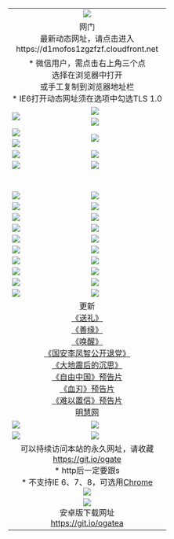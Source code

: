 ﻿<table>
  <tr></tr>
  <tr><td colspan=2 align=center><img src="https://cloud.githubusercontent.com/assets/11880933/13434984/f430fae2-e012-11e5-814f-c2df1e82b247.jpg" /></td></tr>
  <tr><td colspan=2 align=center>网门<br>最新动态网址，请点击进入
<br>https://d1mofos1zgzfzf.cloudfront.net
    </td>
  </tr>
  <tr>
    <td colspan=2 align=center>* 微信用户，需点击右上角三个点<br>选择在浏览器中打开<br>或手工复制到浏览器地址栏
    <br>* IE6打开动态网址须在选项中勾选TLS 1.0</td>
  </tr>
  <tr>
    <td rowspan=2><a href="https://d1mofos1zgzfzf.cloudfront.net/ogUP.aspx?name=11DKC.mp4&list=11DKC" target="_blank"><img src="https://d1mofos1zgzfzf.cloudfront.net/Up/11DKC1.jpg" /></a></td> 
    <td><div><a href="https://d1mofos1zgzfzf.cloudfront.net/ogUP.aspx?name=LRWS.mp4&list=LRWS" target="_blank"><img src="https://d1mofos1zgzfzf.cloudfront.net/Up/LRWS.jpg" /></a></td>
   </tr>
  <tr>
    <td><a href="https://d1mofos1zgzfzf.cloudfront.net/ogNiceVedio.aspx" target="_blank"><img src="https://d1mofos1zgzfzf.cloudfront.net/Up/11TGKDY.jpg" /></a></td>
  </tr>
  <tr>
    <td><a href="https://d1mofos1zgzfzf.cloudfront.net/ogUP.aspx?name=JQR.mp4&count=2" target="_blank"><img src="https://d1mofos1zgzfzf.cloudfront.net/Up/JQR.jpg" /></a></td>   
    <td rowspan=2><a href="https://d1mofos1zgzfzf.cloudfront.net/ogUP.aspx?name=JP.mp4&count=9" target="_blank"><img src="https://d1mofos1zgzfzf.cloudfront.net/Up/JP.jpg" /></td>
  </tr>
  <tr>
    <td><a href="https://d1mofos1zgzfzf.cloudfront.net/ogUP.aspx?name=WH.mp4" target="_blank"><img src="https://d1mofos1zgzfzf.cloudfront.net/Up/WH.jpg" /></a></td>
  </tr>
  <tr>
    <td><a href="https://d1mofos1zgzfzf.cloudfront.net/ogUP.aspx?name=SSZJ.mp4&list=SSZJ" target="_blank"><img src="https://d1mofos1zgzfzf.cloudfront.net/Up/SSZJ.jpg" /></a></td>
    <td><a href="https://d1mofos1zgzfzf.cloudfront.net/ogUP.aspx?name=1XQK.mp4&count=13" target="_blank"><img src="https://d1mofos1zgzfzf.cloudfront.net/Up/1XQK.jpg" /></a</td>
  </tr>
  <tr>
    <td><a href="https://d1mofos1zgzfzf.cloudfront.net/ogUP.aspx?name=ZY.mp4&count=2015|16" target="_blank"><img src="https://d1mofos1zgzfzf.cloudfront.net/Up/ZY.jpg" /></a</td>
    <td><a href="https://d1mofos1zgzfzf.cloudfront.net/ogUP.aspx?name=XTFY.mp4&count=B|2,A|24" target="_blank"><img src="https://d1mofos1zgzfzf.cloudfront.net/Up/XTFY.jpg" /></a></td>
  </tr>
  <tr height="40">
  </tr>
  <tr>
    <td><a href="https://d1mofos1zgzfzf.cloudfront.net/ogUP.aspx?name=4SQQ.mp4&list=4SQQ" target="_blank"><img src="https://d1mofos1zgzfzf.cloudfront.net/Up/4SQQ0.jpg"/></a></td>
    <td><a href="https://d1mofos1zgzfzf.cloudfront.net/ogUP.aspx?name=4SHQ.mp4&list=4SHQ" target="_blank"><img src="https://d1mofos1zgzfzf.cloudfront.net/Up/4SHQ0.jpg"/></a></td>
  </tr>
  <tr>
    <td><a href="https://d1mofos1zgzfzf.cloudfront.net/ogUP.aspx?name=4SZG.mp4&list=4SZG" target="_blank"><img src="https://d1mofos1zgzfzf.cloudfront.net/Up/4SZG0.jpg"/></a></td>
    <td><a href="https://d1mofos1zgzfzf.cloudfront.net/ogUP.aspx?name=4SDJ.mp4&list=4SDJ" target="_blank"><img src="https://d1mofos1zgzfzf.cloudfront.net/Up/4SDJ0.jpg"/></a></td>
  </tr>
  <tr>
    <td><a href="https://d1mofos1zgzfzf.cloudfront.net/ogUP.aspx?name=4SGX.mp4&list=4SGX" target="_blank"><img src="https://d1mofos1zgzfzf.cloudfront.net/Up/4SGX0.jpg"/></a></td>
    <td><a href="https://d1mofos1zgzfzf.cloudfront.net/ogUP.aspx?name=4SHD.mp4&list=4SHD" target="_blank"><img src="https://d1mofos1zgzfzf.cloudfront.net/Up/4SHD0.jpg"/></a></td>
  </tr>
  <tr>
    <td><a href="https://d1mofos1zgzfzf.cloudfront.net/ogUP.aspx?name=4CTX.mp4&list=4CTX" target="_blank"><img src="https://d1mofos1zgzfzf.cloudfront.net/Up/4CTX0.jpg"/></a></td>
    <td><a href="https://d1mofos1zgzfzf.cloudfront.net/ogUP.aspx?name=4CWZ.mp4&list=4CWZ" target="_blank"><img src="https://d1mofos1zgzfzf.cloudfront.net/Up/4CWZ0.jpg"/></a></td>
  </tr>
  <tr>
    <td><a href="https://d1mofos1zgzfzf.cloudfront.net/onUP.aspx?name=https://d1lqqjldbsh7xo.cloudfront.net/" target="_blank"><img src="https://d1mofos1zgzfzf.cloudfront.net/Up/0DTW.jpg"/></a></td>
    <td><a href="https://d1mofos1zgzfzf.cloudfront.net/onUP.aspx?name=https://d240ns8up8earz.cloudfront.net/acenter/" target="_blank"><img src="https://d1mofos1zgzfzf.cloudfront.net/Up/0TDW.jpg" /></a></td>
  </tr>
  <tr>
    <td><a href="https://d1mofos1zgzfzf.cloudfront.net/onUP.aspx?name=https://d4508d6vomz2p.cloudfront.net/gb/nsc413.htm" target="_blank"><img src="https://d1mofos1zgzfzf.cloudfront.net/Up/0DJY.jpg" /></a></td>
    <td><a href="https://d1mofos1zgzfzf.cloudfront.net/onUP.aspx?name=https://dilo7bqpjb57y.cloudfront.net/xtr/gb/prog204.html" target="_blank"><img src="https://d1mofos1zgzfzf.cloudfront.net/Up/0XTR.jpg" /></a></td>
  </tr>
  <tr>
    <td><a href="https://d1mofos1zgzfzf.cloudfront.net/onUP.aspx?name=https://d3aj00iefsmfgc.cloudfront.net/" target="_blank"><img src="https://d1mofos1zgzfzf.cloudfront.net/Up/0MHW.jpg" /></a></td>
    <td><a href="https://d1mofos1zgzfzf.cloudfront.net/onUP.aspx?name=https://d20wz7qt14x5d2.cloudfront.net/" target="_blank"><img src="https://d1mofos1zgzfzf.cloudfront.net/Up/0ZJW.jpg" /></a></td>
  </tr>
  <tr>
    <td><a href="https://d1mofos1zgzfzf.cloudfront.net/ogUP.aspx?name=0FG.zip" target="_blank"><img src="https://d1mofos1zgzfzf.cloudfront.net/Up/0FG.jpg" /></a></td>
    <td><a href="https://d1mofos1zgzfzf.cloudfront.net/ogUP.aspx?name=0FGA.apk" target="_blank"><img src="https://d1mofos1zgzfzf.cloudfront.net/Up/0FGA.jpg" /></a></td>
  </tr>
  <tr>
    <td><a href="https://d1mofos1zgzfzf.cloudfront.net/ogUP.aspx?name=0U.zip" target="_blank"><img src="https://d1mofos1zgzfzf.cloudfront.net/Up/0U.jpg" /></a></td>
    <td><a href="https://d1mofos1zgzfzf.cloudfront.net/ogUP.aspx?name=0UA.apk" target="_blank"><img src="https://d1mofos1zgzfzf.cloudfront.net/Up/0UA.jpg" /></a></td>
  </tr>
  <tr>
    <td><a href="https://d1mofos1zgzfzf.cloudfront.net/ogUP.aspx?name=0iPPOTV.zip" target="_blank"><img src="https://d1mofos1zgzfzf.cloudfront.net/Up/0iPPOTV.jpg" /></a></td>
    <td><a href="https://d1mofos1zgzfzf.cloudfront.net/ogUP.aspx?name=0iNTD.apk" target="_blank"><img src="https://d1mofos1zgzfzf.cloudfront.net/Up/0iNTD.jpg" /></a></td>
  </tr>
  <tr>
    <td colspan=2 align=center>更新<br>
      <a href="https://d1mofos1zgzfzf.cloudfront.net/ogUP.aspx?name=4ESL.mp4" target="_blank">《送礼》</a><br>
      <a href="https://d1mofos1zgzfzf.cloudfront.net/ogUP.aspx?name=4ESY.mp4" target="_blank">《善缘》</a><br>
      <a href="https://d1mofos1zgzfzf.cloudfront.net/ogUP.aspx?name=4EHX.mp4" target="_blank">《唤醒》</a><br>
      <a href="https://d1mofos1zgzfzf.cloudfront.net/ogUP.aspx?name=4LFZ.mp4" target="_blank">《国安李凤智公开退党》</a><br>
      <a href="https://d1mofos1zgzfzf.cloudfront.net/ogUP.aspx?name=4DDZHDCS.mp4" target="_blank">《大地震后的沉思》</a><br>
      <a href="https://d1mofos1zgzfzf.cloudfront.net/ogUP.aspx?name=11ZYZG0.mp4" target="_blank">《自由中国》预告片</a><br>
      <a href="https://d1mofos1zgzfzf.cloudfront.net/ogUP.aspx?name=11XR.mp4" target="_blank">《血刃》预告片</a><br>
      <a href="https://d1mofos1zgzfzf.cloudfront.net/ogUP.aspx?name=11NYZX.mp4&count=2" target="_blank">《难以置信》预告片</a><br>
      <a href="https://d1mofos1zgzfzf.cloudfront.net/onUP.aspx?name=https://www.minghui.org/" target="_blank">明慧网</a></td>
    </td>
  </tr>
  <tr>
    <td><a href="https://d1mofos1zgzfzf.cloudfront.net/ogNice.aspx" target="_blank"><img src="https://d1mofos1zgzfzf.cloudfront.net/Up/0WCYY.jpg" /></a></td>
    <td><a href="https://d1mofos1zgzfzf.cloudfront.net/onCO.aspx?ob=600事物&op=增删改&args=WH1~%23类型6新闻%7c%23类型6评论&mode=" target="_blank"><img src="https://d1mofos1zgzfzf.cloudfront.net/Up/0WZTT.jpg" /></a></td> 
  </tr>
  <tr>
    <td><a href="https://d1mofos1zgzfzf.cloudfront.net/ogDY.aspx" target="_blank"><img src="https://d1mofos1zgzfzf.cloudfront.net/Up/0FK.jpg" /></a></td>
    <td><a href="https://d1mofos1zgzfzf.cloudfront.net/ogST.aspx" target="_blank"><img src="https://d1mofos1zgzfzf.cloudfront.net/Up/0ST.jpg" /></a></td> 
  </tr>
  <tr>
    <td colspan=2 align=center>可以持续访问本站的永久网址，请收藏<br/><a href="https://git.io/ogate" target="_blank">https://git.io/ogate</a><br/>* http后一定要跟s<br/>* 不支持IE 6、7、8，可选用<a href="https://d1mofos1zgzfzf.cloudfront.net/ogUP.aspx?name=0ChromePortable.zip">Chrome</a><br/><a href="https://d1mofos1zgzfzf.cloudfront.net/Up/0WMGDL2.png" target="_blank"><img src="https://d1mofos1zgzfzf.cloudfront.net/Up/0WMGD2.png"/></a></td>
  </tr>
  <tr>
    <td colspan=2 align=center><a href="https://d1mofos1zgzfzf.cloudfront.net/ogUP.aspx?name=0oGate.apk" target="_blank"><img src="https://cloud.githubusercontent.com/assets/11880933/13720399/75e143ee-e842-11e5-9f0a-1421f423c80f.jpg" /></a><br>安卓版下载网址<br><a href="https://git.io/ogatea">https://git.io/ogatea</a></td>
  </tr>
  <!--tr>
    <td colspan=2 align=center>可能失效的动态网址
    </td>
  </tr-->
</table>
